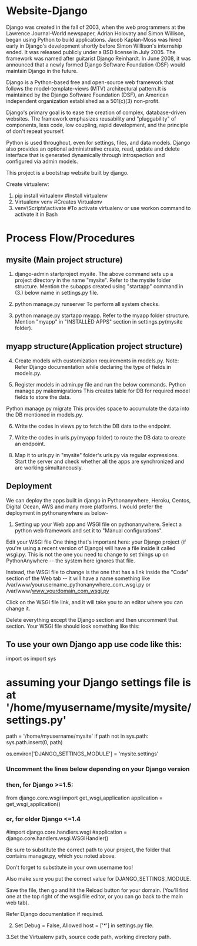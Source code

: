 # Website-Django
Django was created in the fall of 2003, when the web programmers at the Lawrence Journal-World newspaper, Adrian Holovaty and Simon Willison, began using Python to build applications. Jacob Kaplan-Moss was hired early in Django's development shortly before Simon Willison's internship ended.
It was released publicly under a BSD license in July 2005. The framework was named after guitarist Django Reinhardt.
In June 2008, it was announced that a newly formed Django Software Foundation (DSF) would maintain Django in the future.

Django is a Python-based free and open-source web framework that follows the model-template-views (MTV) architectural pattern.It is maintained by the Django Software Foundation (DSF), an American independent organization established as a 501(c)(3) non-profit.

Django's primary goal is to ease the creation of complex, database-driven websites. The framework emphasizes reusability and "pluggability" of components, less code, low coupling, rapid development, and the principle of don't repeat yourself.

Python is used throughout, even for settings, files, and data models. Django also provides an optional administrative create, read, update and delete interface that is generated dynamically through introspection and configured via admin models.

This project is a bootstrap website built by django.

Create virtualenv:
1. pip install virtualenv      #Install virtualenv
2. Virtualenv venv             #Creates Virtualenv
3. venv\Scripts\activate       #To activate virtualenv or use workon command to activate it in Bash

# Process Flow/Procedures
## mysite (Main project structure)
1. django-admin startproject mysite.
The above command sets up a project directory in the name "mysite".
Refer to the mysite folder structure.
Mention the subapps created using "startapp" command in (3.) below name in settings.py file.

2. python manage.py runserver
To perform all system checks.

3. python manage.py startapp myapp.
Refer to the myapp folder structure.
Mention "myapp" in "INSTALLED APPS" section in settings.py(mysite folder).

## myapp structure(Application project structure)

4. Create models with customization requirements in models.py.
Note: Refer Django documentation while declaring the type of fields in models.py.

5. Register models in admin.py file and run the below commands.
Python manage.py makemigrations
This creates table for DB for required model fields to store the data.

Python manage.py migrate
This provides space to accumulate the data into the DB mentioned in models.py.

6. Write the codes in views.py to fetch the DB data to the endpoint.

7. Write the codes in urls.py(myapp folder) to route the DB data to create an endpoint. 

8. Map it to urls.py in "mysite" folder's urls.py via regular expressions.
Start the server and check whether all the apps are synchronized and are working simultaneously.

## Deployment
 We can deploy the apps built in django in Pythonanywhere, Heroku, Centos, Digital Ocean, AWS and many more platforms.
 I would prefer the deployment in pythonanywhere as below-
 
 1. Setting up your Web app and WSGI file on pythonanywhere.
 Select a python web framework and set it to "Manual configurations".
 
 Edit your WSGI file
 One thing that's important here: your Django project (if you're using a recent version of Django) will have a file inside it called wsgi.py. This is not the one you need to change to set things up on PythonAnywhere -- the system here ignores that file.
 
 Instead, the WSGI file to change is the one that has a link inside the "Code" section of the Web tab -- it will have a name something like /var/www/yourusername_pythonanywhere_com_wsgi.py or /var/www/www_yourdomain_com_wsgi.py
 
 Click on the WSGI file link, and it will take you to an editor where you can change it.
 
 Delete everything except the Django section and then uncomment that section. Your WSGI file should look something like this:
 

## To use your own Django app use code like this:
import os
import sys

# assuming your Django settings file is at '/home/myusername/mysite/mysite/settings.py'
path = '/home/myusername/mysite'
if path not in sys.path:
    sys.path.insert(0, path)

os.environ['DJANGO_SETTINGS_MODULE'] = 'mysite.settings'

### Uncomment the lines below depending on your Django version
### then, for Django >=1.5:
from django.core.wsgi import get_wsgi_application
application = get_wsgi_application()
### or, for older Django <=1.4
#import django.core.handlers.wsgi
#application = django.core.handlers.wsgi.WSGIHandler()

Be sure to substitute the correct path to your project, the folder that contains manage.py, which you noted above.

Don't forget to substitute in your own username too!

Also make sure you put the correct value for DJANGO_SETTINGS_MODULE.

Save the file, then go and hit the Reload button for your domain. (You'll find one at the top right of the wsgi file editor, or you can go back to the main web tab).

Refer Django documentation if required.

2. Set Debug = False, Allowed host = ['*'] in settings.py file.
 
3.Set the Virtualenv path, source code path, working directory path.
 
 
 



